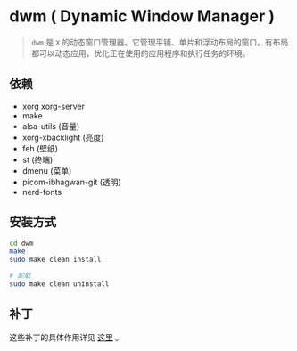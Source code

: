 # dwm ( Dynamic Window Manager )
> `dwm` 是 `X` 的动态窗口管理器。它管理平铺、单片和浮动布局的窗口。有布局都可以动态应用，优化正在使用的应用程序和执行任务的环境。

## 依赖
- xorg xorg-server
- make
- alsa-utils (音量)
- xorg-xbacklight (亮度)
- feh (壁纸)
- st (终端)
- dmenu (菜单)
- picom-ibhagwan-git (透明)
- nerd-fonts

## 安装方式
```sh
cd dwm
make
sudo make clean install

# 卸载
sudo make clean uninstall
```
## 补丁

这些补丁的具体作用详见 [这里](https://github.com/LogicSkky/my-dwm/tree/master/patches) 。
